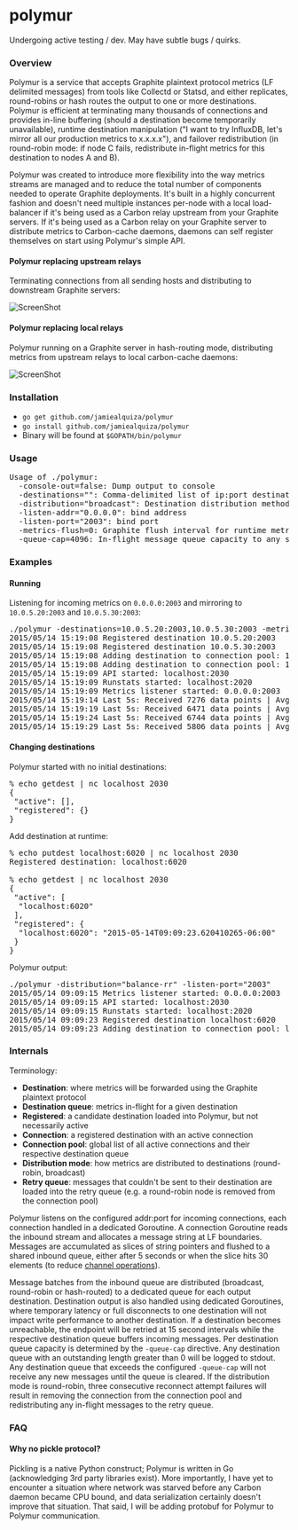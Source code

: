 # polymur

Undergoing active testing / dev. May have subtle bugs / quirks.

### Overview

Polymur is a service that accepts Graphite plaintext protocol metrics (LF delimited messages) from tools like Collectd or Statsd, and either replicates, round-robins or hash routes the output to one or more destinations. Polymur is efficient at terminating many thousands of connections and provides in-line buffering (should a destination become temporarily unavailable), runtime destination manipulation ("I want to try InfluxDB, let's mirror all our production metrics to x.x.x.x"), and failover redistribution (in round-robin mode: if node C fails, redistribute in-flight metrics for this destination to nodes A and B).

Polymur was created to introduce more flexibility into the way metrics streams are managed and to reduce the total number of components needed to operate Graphite deployments. It's built in a highly concurrent fashion and doesn't need multiple instances per-node with a local load-balancer if it's being used as a Carbon relay upstream from your Graphite servers. If it's being used as a Carbon relay on your Graphite server to distribute metrics to Carbon-cache daemons, daemons can self register themselves on start using Polymur's simple API.

#### Polymur replacing upstream relays

Terminating connections from all sending hosts and distributing to downstream Graphite servers:

![ScreenShot](https://d1n2314jgy7p59.cloudfront.net/polymur-relay-b.jpg)

#### Polymur replacing local relays

Polymur running on a Graphite server in hash-routing mode, distributing metrics from upstream relays to local carbon-cache daemons:

![ScreenShot](https://d1n2314jgy7p59.cloudfront.net/polymur-relay-c.jpg)

### Installation

- `go get github.com/jamiealquiza/polymur`
- `go install github.com/jamiealquiza/polymur`
- Binary will be found at `$GOPATH/bin/polymur`

### Usage

<pre>
Usage of ./polymur:
  -console-out=false: Dump output to console
  -destinations="": Comma-delimited list of ip:port destinations
  -distribution="broadcast": Destination distribution methods: broadcast, balance-rr, balance-hr
  -listen-addr="0.0.0.0": bind address
  -listen-port="2003": bind port
  -metrics-flush=0: Graphite flush interval for runtime metrics (0 is disabled)
  -queue-cap=4096: In-flight message queue capacity to any single destination
</pre>

### Examples

#### Running

Listening for incoming metrics on `0.0.0.0:2003` and mirroring to `10.0.5.20:2003` and `10.0.5.30:2003`:
<pre>
./polymur -destinations=10.0.5.20:2003,10.0.5.30:2003 -metrics-flush=30 -listen-port=2003 -listen-addr=0.0.0.0 -distribution="broadcast"
2015/05/14 15:19:08 Registered destination 10.0.5.20:2003
2015/05/14 15:19:08 Registered destination 10.0.5.30:2003
2015/05/14 15:19:08 Adding destination to connection pool: 10.0.5.30:2003
2015/05/14 15:19:08 Adding destination to connection pool: 10.0.5.20:2003
2015/05/14 15:19:09 API started: localhost:2030
2015/05/14 15:19:09 Runstats started: localhost:2020
2015/05/14 15:19:09 Metrics listener started: 0.0.0.0:2003
2015/05/14 15:19:14 Last 5s: Received 7276 data points | Avg: 1455.20/sec. | Inbound queue length: 0
2015/05/14 15:19:19 Last 5s: Received 6471 data points | Avg: 1294.20/sec. | Inbound queue length: 0
2015/05/14 15:19:24 Last 5s: Received 6744 data points | Avg: 1348.80/sec. | Inbound queue length: 0
2015/05/14 15:19:29 Last 5s: Received 5806 data points | Avg: 1161.20/sec. | Inbound queue length: 0
</pre>

#### Changing destinations

Polymur started with no initial destinations:
<pre>
% echo getdest | nc localhost 2030
{
 "active": [],
 "registered": {}
}
</pre>

Add destination at runtime:
<pre>
% echo putdest localhost:6020 | nc localhost 2030          
Registered destination: localhost:6020

% echo getdest | nc localhost 2030
{
 "active": [
  "localhost:6020"
 ],
 "registered": {
  "localhost:6020": "2015-05-14T09:09:23.620410265-06:00"
 }
}
</pre>

Polymur output:
<pre>
./polymur -distribution="balance-rr" -listen-port="2003"
2015/05/14 09:09:15 Metrics listener started: 0.0.0.0:2003
2015/05/14 09:09:15 API started: localhost:2030
2015/05/14 09:09:15 Runstats started: localhost:2020
2015/05/14 09:09:23 Registered destination localhost:6020
2015/05/14 09:09:23 Adding destination to connection pool: localhost:6020
</pre>

### Internals

Terminology:

- **Destination**: where metrics will be forwarded using the Graphite plaintext protocol
- **Destination queue**: metrics in-flight for a given destination
- **Registered**: a candidate destination loaded into Polymur, but not necessarily active
- **Connection**: a registered destination with an active connection
- **Connection pool**: global list of all active connections and their respective destination queue
- **Distribution mode**: how metrics are distributed to destinations (round-robin, broadcast)
- **Retry queue**: messages that couldn't be sent to their destination are loaded into the retry queue (e.g. a round-robin node is removed from the connection pool)

Polymur listens on the configured addr:port for incoming connections, each connection handled in a dedicated Goroutine. A connection Goroutine reads the inbound stream and allocates a message string at LF boundaries. Messages are accumulated as slices of string pointers and flushed to a shared inbound queue, either after 5 seconds or when the slice hits 30 elements (to reduce [channel operations](https://grey-boundary.io/concurrent-communication-performance-in-go/)). 

Message batches from the inbound queue are distributed (broadcast, round-robin or hash-routed) to a dedicated queue for each output destination. Destination output is also handled using dedicated Goroutines, where temporary latency or full disconnects to one destination will not impact write performance to another destination. If a destination becomes unreachable, the endpoint will be retried at 15 second intervals while the respective destination queue buffers incoming messages. Per destination queue capacity is determined by the `-queue-cap` directive. Any destination queue with an outstanding length greater than 0 will be logged to stdout. Any destination queue that exceeds the configured `-queue-cap` will not receive any new messages until the queue is cleared. If the distribution mode is round-robin, three consecutive reconnect attempt failures will result in removing the connection from the connection pool and redistributing any in-flight messages to the retry queue.

### FAQ

#### Why no pickle protocol?
Pickling is a native Python construct; Polymur is written in Go (acknowledging 3rd party libraries exist). More importantly, I have yet to encounter a situation where network was starved before any Carbon daemon became CPU bound, and data serialization certainly doesn't improve that situation. That said, I will be adding protobuf for Polymur to Polymur communication.
